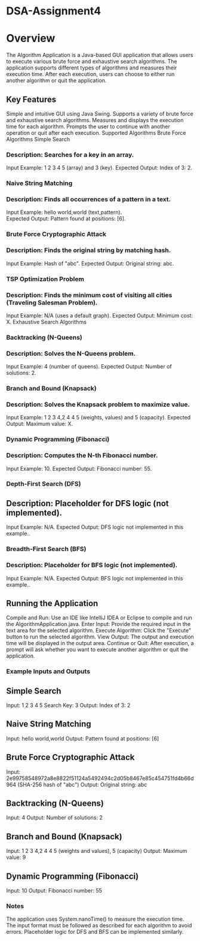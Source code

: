 ﻿# DSA-Assignment4
# Overview

The Algorithm Application is a Java-based GUI application that allows users to execute various brute force and exhaustive search algorithms. The application supports different types of algorithms and measures their execution time. After each execution, users can choose to either run another algorithm or quit the application.

## Key Features

Simple and intuitive GUI using Java Swing.
Supports a variety of brute force and exhaustive search algorithms.
Measures and displays the execution time for each algorithm.
Prompts the user to continue with another operation or quit after each execution.
Supported Algorithms
Brute Force Algorithms
Simple Search

### Description: Searches for a key in an array.
Input Example: 1 2 3 4 5 (array) and 3 (key).
Expected Output: Index of 3: 2.
### Naive String Matching

### Description: Finds all occurrences of a pattern in a text.
Input Example: hello world,world (text,pattern).      
Expected Output: Pattern found at positions: [6].
### Brute Force Cryptographic Attack

### Description: Finds the original string by matching hash.
Input Example: Hash of "abc".
Expected Output: Original string: abc.
### TSP Optimization Problem

### Description: Finds the minimum cost of visiting all cities (Traveling Salesman Problem).
Input Example: N/A (uses a default graph).
Expected Output: Minimum cost: X.
Exhaustive Search Algorithms
### Backtracking (N-Queens)

### Description: Solves the N-Queens problem.
Input Example: 4 (number of queens).
Expected Output: Number of solutions: 2.
### Branch and Bound (Knapsack)

### Description: Solves the Knapsack problem to maximize value.
Input Example: 1 2 3 4,2 4 4 5 (weights, values) and 5 (capacity).
Expected Output: Maximum value: X.
### Dynamic Programming (Fibonacci)

### Description: Computes the N-th Fibonacci number.
Input Example: 10.
Expected Output: Fibonacci number: 55.
### Depth-First Search (DFS)

## Description: Placeholder for DFS logic (not implemented).
Input Example: N/A.
Expected Output: DFS logic not implemented in this example..
### Breadth-First Search (BFS)

### Description: Placeholder for BFS logic (not implemented).
Input Example: N/A.
Expected Output: BFS logic not implemented in this example..

## Running the Application
Compile and Run: Use an IDE like IntelliJ IDEA or Eclipse to compile and run the AlgorithmApplication.java.
Enter Input: Provide the required input in the text area for the selected algorithm.
Execute Algorithm: Click the "Execute" button to run the selected algorithm.
View Output: The output and execution time will be displayed in the output area.
Continue or Quit: After execution, a prompt will ask whether you want to execute another algorithm or quit the application.

### Example Inputs and Outputs

## Simple Search
Input: 1 2 3 4 5
Search Key: 3
Output: Index of 3: 2

## Naive String Matching
Input: hello world,world
Output: Pattern found at positions: [6]

## Brute Force Cryptographic Attack
Input: 2e99758548972a8e8822f51124a5492494c2d05b8467e85c454751fd4b66d964 (SHA-256 hash of "abc")
Output: Original string: abc

## Backtracking (N-Queens)
Input: 4
Output: Number of solutions: 2

## Branch and Bound (Knapsack)
Input: 1 2 3 4,2 4 4 5 (weights and values), 5 (capacity)
Output: Maximum value: 9

## Dynamic Programming (Fibonacci)
Input: 10
Output: Fibonacci number: 55

### Notes
The application uses System.nanoTime() to measure the execution time.
The input format must be followed as described for each algorithm to avoid errors.
Placeholder logic for DFS and BFS can be implemented similarly.

